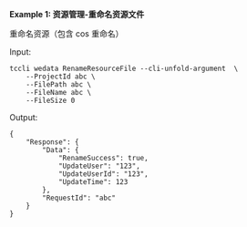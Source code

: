 **Example 1: 资源管理-重命名资源文件**

重命名资源（包含 cos 重命名）

Input: 

```
tccli wedata RenameResourceFile --cli-unfold-argument  \
    --ProjectId abc \
    --FilePath abc \
    --FileName abc \
    --FileSize 0
```

Output: 
```
{
    "Response": {
        "Data": {
            "RenameSuccess": true,
            "UpdateUser": "123",
            "UpdateUserId": "123",
            "UpdateTime": 123
        },
        "RequestId": "abc"
    }
}
```

